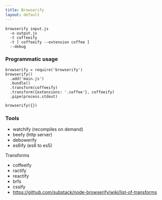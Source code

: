 ```yaml
---
title: Browserify
layout: default
---
```



    browserify input.js
      -o output.js
      -t coffeeify
      -t [ coffeeify --extension coffee ]
      --debug

### Programmatic usage

    browserify = require('browserify')
    browserify()
      .add('main.js')
      .bundle()
      .transform(coffeeify)
      .transform({extensions: '.coffee'}, coffeeify)
      .pipe(process.stdout)

    browserify({})

### Tools

  * watchify (recompiles on demand)
  * beefy (http server)
  * debowerify
  * es6ify (es6 to es5)

Transforms

  * coffeeify
  * ractify
  * reactify
  * brfs
  * cssify
  * https://github.com/substack/node-browserify/wiki/list-of-transforms

